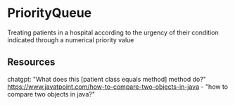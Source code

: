 # PriorityQueue

Treating patients in a hospital according to the urgency of their condition indicated through a numerical priority value

## Resources 
chatgpt: "What does this [patient class equals method] method do?"
https://www.javatpoint.com/how-to-compare-two-objects-in-java - "how to compare two objects in java?"

